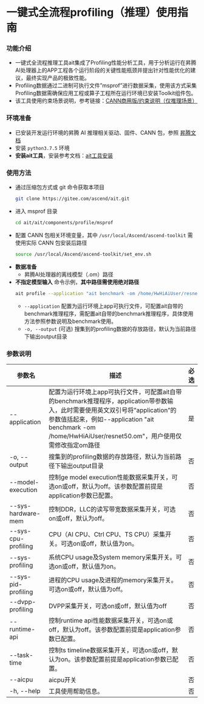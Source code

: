 # 一键式全流程profiling（推理）使用指南

### 功能介绍
- 一键式全流程推理工具ait集成了Profiling性能分析工具，用于分析运行在昇腾AI处理器上的APP工程各个运行阶段的关键性能瓶颈并提出针对性能优化的建议，最终实现产品的极致性能。
- Profiling数据通过二进制可执行文件”msprof”进行数据采集，使用该方式采集Profiling数据需确保应用工程或算子工程所在运行环境已安装Toolkit组件包。
- 该工具使用约束场景说明，参考链接：[CANN商用版/约束说明（仅推理场景）](https://www.hiascend.com/document/detail/zh/canncommercial/60RC1/devtools/auxiliarydevtool/atlasaccuracy_16_0035.html)

### 环境准备
- 已安装开发运行环境的昇腾 AI 推理相关驱动、固件、CANN 包，参照 [昇腾文档](https://www.hiascend.com/zh/document)
- 安装 `python3.7.5` 环境
- **安装ait工具**，安装参考文档：[ait工具安装](https://gitee.com/ascend/ait/blob/master/ait/docs/install/README.md)

### 使用方法
- 通过压缩包方式或 git 命令获取本项目
  ```sh
  git clone https://gitee.com/ascend/ait.git
  ```
- 进入 msprof 目录
  ```sh
  cd ait/ait/components/profile/msprof
  ```
- 配置 CANN 包相关环境变量，其中 `/usr/local/Ascend/ascend-toolkit` 需使用实际 CANN 包安装后路径
  ```sh
  source /usr/local/Ascend/ascend-toolkit/set_env.sh
  ```
- **数据准备**
  - 昇腾AI处理器的离线模型（.om）路径
- **不指定模型输入** 命令示例，**其中路径需使用绝对路径**
  ```sh
  ait profile --application "ait benchmark -om /home/HwHiAiUser/resnet101_bs1.om" --output  /home/HwHiAiUser/result
  ```
  - `--application` 配置为运行环境上app可执行文件，可配置ait自带的benchmark推理程序，需配置ait自带的benchmark推理程序，具体使用方法参照参数说明及benchmark使用。
  - `-o, --output` (可选) 搜集到的profiling数据的存放路径，默认为当前路径下输出output目录

### 参数说明

  | 参数名                    | 描述                                                                                                                                                                        | 必选   |
  | ------------------------ |---------------------------------------------------------------------------------------------------------------------------------------------------------------------------| ---- |
  | --application            | 配置为运行环境上app可执行文件，可配置ait自带的benchmark推理程序，application带参数输入，此时需要使用英文双引号将”application”的参数值括起来，例如--application "ait benchmark -om /home/HwHiAiUser/resnet50.om"，用户使用仅需修改指定om路径 | 是    |
  | -o, --output             | 搜集到的profiling数据的存放路径，默认为当前路径下输出output目录                                                                                                                                   | 否    |
  | --model-execution        | 控制ge model execution性能数据采集开关，可选on或off，默认为off。该参数配置前提是application参数已配置。                                                                                                    | 否    |
  | --sys-hardware-mem       | 控制DDR，LLC的读写带宽数据采集开关，可选on或off，默认为off。                                                                                                                                     | 否    |
  | --sys-cpu-profiling      | CPU（AI CPU、Ctrl CPU、TS CPU）采集开关。可选on或off，默认值为on。                                                                                                                          | 否    |
  | --sys-profiling          | 系统CPU usage及System memory采集开关。可选on或off，默认值为on。                                                                                                                            | 否    |
  | --sys-pid-profiling      | 进程的CPU usage及进程的memory采集开关。可选on或off，默认值为off。                                                                                                                              | 否    |
  | --dvpp-profiling         | DVPP采集开关，可选on或off，默认值为off                                                                                                                                                 | 否    |
  | --runtime-api            | 控制runtime api性能数据采集开关，可选on或off，默认为off。该参数配置前提是application参数已配置。                                                                                                           | 否    |
  | --task-time              | 控制ts timeline数据采集开关，可选on或off，默认为on。该参数配置前提是application参数已配置。                                                                                                              | 否    |
  | --aicpu                  | aicpu开关                                                                                                                                                                   | 否  |
  | -h, --help               | 工具使用帮助信息。                                                                                                                                                                 | 否  |

